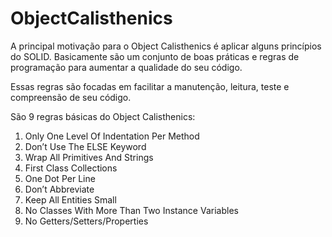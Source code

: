 # ObjectCalisthenics

A principal motivação para o Object Calisthenics é aplicar alguns princípios do SOLID. Basicamente são um conjunto de boas práticas e regras de programação para aumentar a qualidade do seu código.

Essas regras são focadas em facilitar a manutenção, leitura, teste e compreensão de seu código.

São 9 regras básicas do Object Calisthenics:

1. Only One Level Of Indentation Per Method
2. Don’t Use The ELSE Keyword
3. Wrap All Primitives And Strings
4. First Class Collections
5. One Dot Per Line
6. Don’t Abbreviate
7. Keep All Entities Small
8. No Classes With More Than Two Instance Variables
9. No Getters/Setters/Properties
